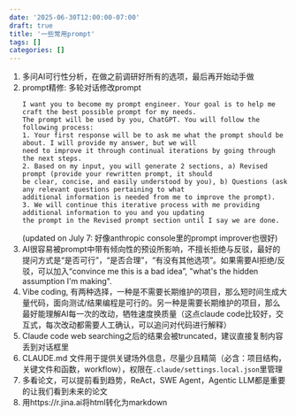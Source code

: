 ```yaml
---
date: '2025-06-30T12:00:00-07:00'
draft: true
title: '一些常用prompt'
tags: []
categories: []
---
```


1. 多问AI可行性分析，在做之前调研好所有的选项，最后再开始动手做
2. prompt精修: 多轮对话修改prompt
    ```
    I want you to become my prompt engineer. Your goal is to help me craft the best possible prompt for my needs. 
    The prompt will be used by you, ChatGPT. You will follow the following process:
    1. Your first response will be to ask me what the prompt should be about. I will provide my answer, but we will 
    need to improve it through continual iterations by going through the next steps.
    2. Based on my input, you will generate 2 sections, a) Revised prompt (provide your rewritten prompt, it should 
    be clear, concise, and easily understood by you), b) Questions (ask any relevant questions pertaining to what 
    additional information is needed from me to improve the prompt).
    3. We will continue this iterative process with me providing additional information to you and you updating 
    the prompt in the Revised prompt section until I say we are done.
    ```
    (updated on July 7: 好像anthropic console里的prompt improver也很好)
3. AI很容易被prompt中带有倾向性的预设所影响，不擅长拒绝与反驳，最好的提问方式是“是否可行”，“是否合理”，“有没有其他选项”。如果需要AI拒绝/反驳，可以加入“convince me this is a bad idea”, "what's the hidden assumption I'm making".
4. Vibe coding, 有两种选择，一种是不需要长期维护的项目，那么短时间生成大量代码，面向测试/结果编程是可行的。另一种是需要长期维护的项目，那么最好能理解AI每一次的改动，牺牲速度换质量（这点claude code比较好，交互式，每次改动都需要人工确认，可以追问对代码进行解释）
5. Claude code web searching之后的结果会被truncated，建议直接复制内容丢到对话框里
6. CLAUDE.md 文件用于提供关键场外信息，尽量少且精简（必含：项目结构，关键文件和函数，workflow），权限在`.claude/settings.local.json`里管理
7. 多看论文，可以提前看到趋势，ReAct，SWE Agent，Agentic LLM都是重要的让我们看到未来的论文
8. 用https://r.jina.ai将html转化为markdown